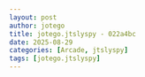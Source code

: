 ```yaml
---
layout: post
author: jotego
title: jotego.jtslyspy - 022a4bc
date: 2025-08-29
categories: [Arcade, jtslyspy]
tags: [jotego.jtslyspy]
---
```


